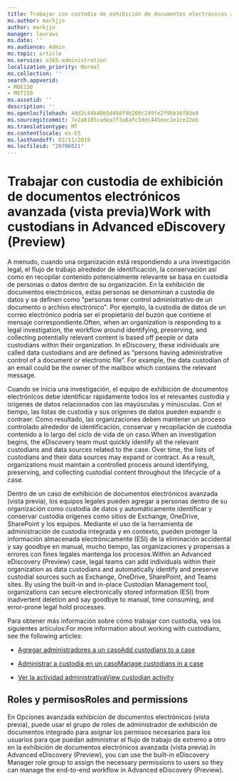 ```yaml
---
title: Trabajar con custodia de exhibición de documentos electrónicos avanzada (vista previa)
ms.author: markjjo
author: markjjo
manager: laurawi
ms.date: ''
ms.audience: Admin
ms.topic: article
ms.service: o365-administration
localization_priority: Normal
ms.collection: ''
search.appverid:
- MOE150
- MET150
ms.assetid: ''
description: ''
ms.openlocfilehash: 4dd2c44b40b5d458f9b200c249fe2f9bb16f83e0
ms.sourcegitcommit: 7e2a0185cadea7f3a6afc5ddc445eac2e1ce22eb
ms.translationtype: MT
ms.contentlocale: es-ES
ms.lasthandoff: 02/11/2019
ms.locfileid: "29706021"
---
```

# <a name="work-with-custodians-in-advanced-ediscovery-preview"></a><span data-ttu-id="adbd0-102">Trabajar con custodia de exhibición de documentos electrónicos avanzada (vista previa)</span><span class="sxs-lookup"><span data-stu-id="adbd0-102">Work with custodians in Advanced eDiscovery (Preview)</span></span>

<span data-ttu-id="adbd0-p101">A menudo, cuando una organización está respondiendo a una investigación legal, el flujo de trabajo alrededor de identificación, la conservación así como en recopilar contenido potencialmente relevante se basa en custodia de personas o datos dentro de su organización. En la exhibición de documentos electrónicos, estas personas se denominan a custodia de datos y se definen como "personas tener control administrativo de un documento o archivo electrónico". Por ejemplo, la custodia de datos de un correo electrónico podría ser el propietario del buzón que contiene el mensaje correspondiente.</span><span class="sxs-lookup"><span data-stu-id="adbd0-p101">Often, when an organization is responding to a legal investigation, the workflow around identifying, preserving, and collecting potentially relevant content is based off people or data custodians within their organization. In eDiscovery, these individuals are called data custodians and are defined as “persons having administrative control of a document or electronic file”. For example, the data custodian of an email could be the owner of the mailbox which contains the relevant message.</span></span>  

<span data-ttu-id="adbd0-p102">Cuando se inicia una investigación, el equipo de exhibición de documentos electrónicos debe identificar rápidamente todos los el relevantes custodia y orígenes de datos relacionados con las mayúsculas y minúsculas. Con el tiempo, las listas de custodia y sus orígenes de datos pueden expandir o contraer. Como resultado, las organizaciones deben mantener un proceso controlado alrededor de identificación, conservar y recopilación de custodia contenido a lo largo del ciclo de vida de un caso.</span><span class="sxs-lookup"><span data-stu-id="adbd0-p102">When an investigation begins, the eDiscovery team must quickly identify all the relevant custodians and data sources related to the case. Over time, the lists of custodians and their data sources may expand or contract. As a result, organizations must maintain a controlled process around identifying, preserving, and collecting custodial content throughout the lifecycle of a case.</span></span>

<span data-ttu-id="adbd0-p103">Dentro de un caso de exhibición de documentos electrónicos avanzada (vista previa), los equipos legales pueden agregar a personas dentro de su organización como custodia de datos y automáticamente identificar y conservar custodia orígenes como sitios de Exchange, OneDrive, SharePoint y los equipos. Mediante el uso de la herramienta de administración de custodia integrada y en contexto, pueden proteger la información almacenada electrónicamente (ESI) de la eliminación accidental y say goodbye en manual, mucho tiempo, las organizaciones y propensas a errores con fines legales mantenga los procesos.</span><span class="sxs-lookup"><span data-stu-id="adbd0-p103">Within an Advanced eDiscovery (Preview) case, legal teams can add individuals within their organization as data custodians and automatically identify and preserve custodial sources such as Exchange, OneDrive, SharePoint, and Teams sites. By using the built-in and in-place Custodian Management tool, organizations can secure electronically stored information (ESI) from inadvertent deletion and say goodbye to manual, time consuming, and error-prone legal hold processes.</span></span> 

<span data-ttu-id="adbd0-111">Para obtener más información sobre cómo trabajar con custodia, vea los siguientes artículos:</span><span class="sxs-lookup"><span data-stu-id="adbd0-111">For more information about working with custodians, see the following articles:</span></span> 

- [<span data-ttu-id="adbd0-112">Agregar administradores a un caso</span><span class="sxs-lookup"><span data-stu-id="adbd0-112">Add custodians to a case</span></span>](add-custodians-to-case.md)

- [<span data-ttu-id="adbd0-113">Administrar a custodia en un caso</span><span class="sxs-lookup"><span data-stu-id="adbd0-113">Manage custodians in a case</span></span>](manage-new-custodians.md)

- [<span data-ttu-id="adbd0-114">Ver la actividad administrativa</span><span class="sxs-lookup"><span data-stu-id="adbd0-114">View custodian activity</span></span>](view-custodian-activity.md)

## <a name="roles-and-permissions"></a><span data-ttu-id="adbd0-115">Roles y permisos</span><span class="sxs-lookup"><span data-stu-id="adbd0-115">Roles and permissions</span></span>

<span data-ttu-id="adbd0-116">En Opciones avanzada exhibición de documentos electrónicos (vista previa), puede usar el grupo de roles de administrador de exhibición de documentos integrado para asignar los permisos necesarios para los usuarios para que puedan administrar el flujo de trabajo de extremo a otro en la exhibición de documentos electrónicos avanzada (vista previa).</span><span class="sxs-lookup"><span data-stu-id="adbd0-116">In Advanced eDiscovery (Preview), you can use the built-in eDiscovery Manager role group to assign the necessary permissions to users so they can manage the end-to-end workflow in Advanced eDiscovery (Preview).</span></span>
